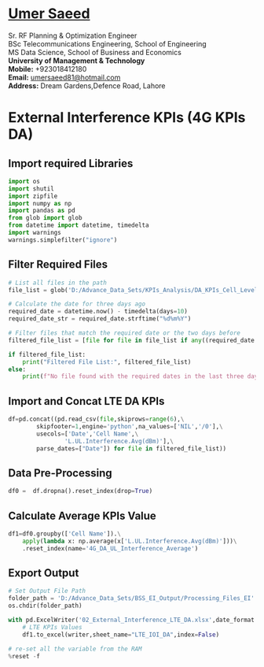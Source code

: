 #  [Umer Saeed](https://www.linkedin.com/in/engumersaeed/)
Sr. RF Planning & Optimization Engineer<br>
BSc Telecommunications Engineering, School of Engineering<br>
MS Data Science, School of Business and Economics<br>
**University of Management & Technology**<br>
**Mobile:**     +923018412180<br>
**Email:**  umersaeed81@hotmail.com<br>
**Address:** Dream Gardens,Defence Road, Lahore<br>

# External Interference KPIs (4G KPIs DA)

## Import required Libraries


```python
import os
import shutil
import zipfile
import numpy as np
import pandas as pd
from glob import glob
from datetime import datetime, timedelta
import warnings
warnings.simplefilter("ignore")
```

## Filter Required Files


```python
# List all files in the path
file_list = glob('D:/Advance_Data_Sets/KPIs_Analysis/DA_KPIs_Cell_Level/LTE/*.zip')

# Calculate the date for three days ago
required_date = datetime.now() - timedelta(days=10)
required_date_str = required_date.strftime("%d%m%Y")

# Filter files that match the required date or the two days before
filtered_file_list = [file for file in file_list if any((required_date + timedelta(days=i)).strftime("%d%m%Y") in file for i in range(10))]

if filtered_file_list:
    print("Filtered File List:", filtered_file_list)
else:
    print(f"No file found with the required dates in the last three days.")
```

## Import and Concat LTE DA KPIs


```python
df=pd.concat((pd.read_csv(file,skiprows=range(6),\
        skipfooter=1,engine='python',na_values=['NIL','/0'],\
        usecols=['Date','Cell Name',\
                'L.UL.Interference.Avg(dBm)'],\
        parse_dates=["Date"]) for file in filtered_file_list))
```

## Data Pre-Processing


```python
df0 =  df.dropna().reset_index(drop=True)
```

## Calculate Average KPIs Value


```python
df1=df0.groupby(['Cell Name']).\
    apply(lambda x: np.average(x['L.UL.Interference.Avg(dBm)']))\
    .reset_index(name='4G_DA_UL_Interference_Average')
```

## Export Output


```python
# Set Output File Path
folder_path = 'D:/Advance_Data_Sets/BSS_EI_Output/Processing_Files_EI'
os.chdir(folder_path)

with pd.ExcelWriter('02_External_Interference_LTE_DA.xlsx',date_format = 'dd-mm-yyyy',datetime_format='dd-mm-yyyy') as writer:
    # LTE KPIs Values
    df1.to_excel(writer,sheet_name="LTE_IOI_DA",index=False)
```


```python
# re-set all the variable from the RAM
%reset -f
```
